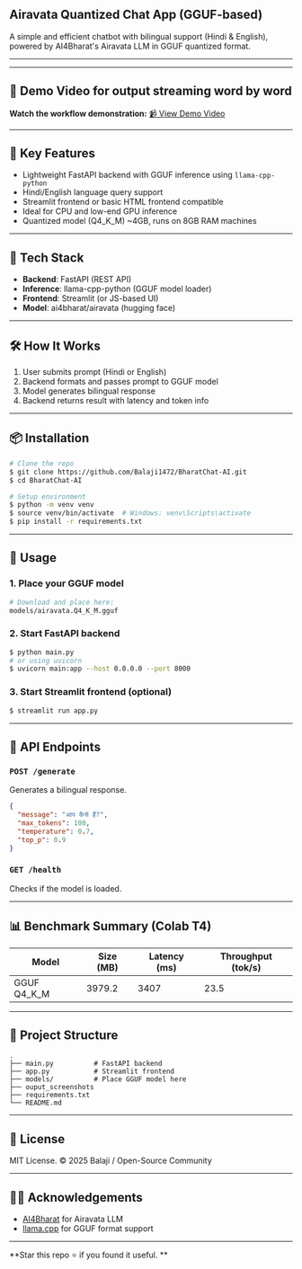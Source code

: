 ## Airavata Quantized Chat App (GGUF-based)

A simple and efficient chatbot with bilingual support (Hindi & English), powered by AI4Bharat's Airavata LLM in GGUF quantized format.

---

---
## 🎥 Demo Video for output streaming word by word

**Watch the workflow demonstration:**
[📹 View Demo Video](https://drive.google.com/file/d/1d4G5HRD1lCEhZEaYUjZq9JIUTgvWXJWV/view?usp=sharing)

---

## 🧠 Key Features

* Lightweight FastAPI backend with GGUF inference using `llama-cpp-python`
* Hindi/English language query support
* Streamlit frontend or basic HTML frontend compatible
* Ideal for CPU and low-end GPU inference
* Quantized model (Q4\_K\_M) \~4GB, runs on 8GB RAM machines

---

## 🚀 Tech Stack

* **Backend**: FastAPI (REST API)
* **Inference**: llama-cpp-python (GGUF model loader)
* **Frontend**: Streamlit (or JS-based UI)
* **Model**: ai4bharat/airavata (hugging face)

---

## 🛠 How It Works

1. User submits prompt (Hindi or English)
2. Backend formats and passes prompt to GGUF model
3. Model generates bilingual response
4. Backend returns result with latency and token info

---

## 📦 Installation

```bash
# Clone the repo
$ git clone https://github.com/Balaji1472/BharatChat-AI.git
$ cd BharatChat-AI

# Setup environment
$ python -m venv venv
$ source venv/bin/activate  # Windows: venv\Scripts\activate
$ pip install -r requirements.txt
```

---

## 📂 Usage

### 1. Place your GGUF model

```bash
# Download and place here:
models/airavata.Q4_K_M.gguf
```

### 2. Start FastAPI backend

```bash
$ python main.py
# or using uvicorn
$ uvicorn main:app --host 0.0.0.0 --port 8000
```

### 3. Start Streamlit frontend (optional)

```bash
$ streamlit run app.py
```

---

## 📡 API Endpoints

### `POST /generate`

Generates a bilingual response.

```json
{
  "message": "आप कैसे हैं?",
  "max_tokens": 100,
  "temperature": 0.7,
  "top_p": 0.9
}
```

### `GET /health`

Checks if the model is loaded.

---

## 📊 Benchmark Summary (Colab T4)

| Model         | Size (MB) | Latency (ms) | Throughput (tok/s) |
| ------------- | --------- | ------------ | ------------------ |
| GGUF Q4\_K\_M | 3979.2    | 3407         | 23.5               |

---

## 📁 Project Structure

```
.
├── main.py          # FastAPI backend
├── app.py           # Streamlit frontend
├── models/          # Place GGUF model here
├── ouput_screenshots
├── requirements.txt
└── README.md
```

---

## 📝 License

MIT License. © 2025 Balaji / Open-Source Community

---

## 🙋‍♂️ Acknowledgements

* [AI4Bharat](https://ai4bharat.org/) for Airavata LLM
* [llama.cpp](https://github.com/ggerganov/llama.cpp) for GGUF format support

---

\*\*Star this repo ⭐ if you found it useful. \*\*

